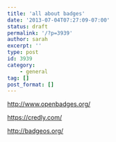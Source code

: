 ```yaml
---
title: 'all about badges'
date: '2013-07-04T07:27:09-07:00'
status: draft
permalink: '/?p=3939'
author: sarah
excerpt: ''
type: post
id: 3939
category:
    - general
tag: []
post_format: []
---
```

http://www.openbadges.org/

https://credly.com/

http://badgeos.org/
